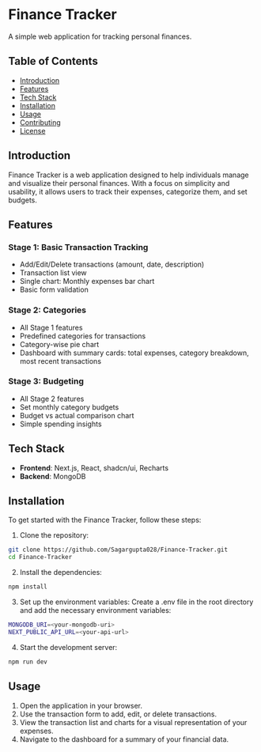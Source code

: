 # Finance Tracker

A simple web application for tracking personal finances.

## Table of Contents

- [Introduction](#introduction)
- [Features](#features)
- [Tech Stack](#tech-stack)
- [Installation](#installation)
- [Usage](#usage)
- [Contributing](#contributing)
- [License](#license)

## Introduction

Finance Tracker is a web application designed to help individuals manage and visualize their personal finances. With a focus on simplicity and usability, it allows users to track their expenses, categorize them, and set budgets.

## Features

### Stage 1: Basic Transaction Tracking

- Add/Edit/Delete transactions (amount, date, description)
- Transaction list view
- Single chart: Monthly expenses bar chart
- Basic form validation

### Stage 2: Categories

- All Stage 1 features
- Predefined categories for transactions
- Category-wise pie chart
- Dashboard with summary cards: total expenses, category breakdown, most recent transactions

### Stage 3: Budgeting

- All Stage 2 features
- Set monthly category budgets
- Budget vs actual comparison chart
- Simple spending insights

## Tech Stack

- **Frontend**: Next.js, React, shadcn/ui, Recharts
- **Backend**: MongoDB

## Installation

To get started with the Finance Tracker, follow these steps:

1. Clone the repository:

```bash
git clone https://github.com/Sagargupta028/Finance-Tracker.git
cd Finance-Tracker
```


2. Install the dependencies:
```bash
npm install
```

3. Set up the environment variables:
Create a .env file in the root directory and add the necessary environment variables:
```bash
MONGODB_URI=<your-mongodb-uri>
NEXT_PUBLIC_API_URL=<your-api-url>
```
4. Start the development server:
```bash
npm run dev
```

## Usage
1. Open the application in your browser.
2. Use the transaction form to add, edit, or delete transactions.
3. View the transaction list and charts for a visual representation of your expenses.
4. Navigate to the dashboard for a summary of your financial data.
